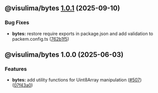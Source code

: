 ## @visulima/bytes [1.0.1](https://github.com/visulima/visulima/compare/@visulima/bytes@1.0.0...@visulima/bytes@1.0.1) (2025-09-10)

### Bug Fixes

* **bytes:** restore require exports in package.json and add validation to packem.config.ts ([762b1f5](https://github.com/visulima/visulima/commit/762b1f5789398617032ef23f06763c4fd9f41eda))

## @visulima/bytes 1.0.0 (2025-06-03)

### Features

* **bytes:** add utility functions for Uint8Array manipulation ([#507](https://github.com/visulima/visulima/issues/507)) ([07f43a0](https://github.com/visulima/visulima/commit/07f43a001a4f33a3ebcce9072d404a8975539608))
